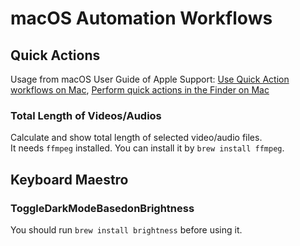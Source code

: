 # macOS Automation Workflows

## Quick Actions

Usage from macOS User Guide of Apple Support: 
[Use Quick Action workflows on Mac](https://support.apple.com/guide/automator/use-quick-action-workflows-aut73234890a/mac), [Perform quick actions in the Finder on Mac](https://support.apple.com/guide/mac-help/perform-quick-actions-in-the-finder-on-mac-mchl97ff9142/10.14/mac/10.14)

### Total Length of Videos/Audios

Calculate and show total length of selected video/audio files.     
It needs `ffmpeg` installed. You can install it by `brew install ffmpeg`.

## Keyboard Maestro

### ToggleDarkModeBasedonBrightness

You should run `brew install brightness` before using it.
